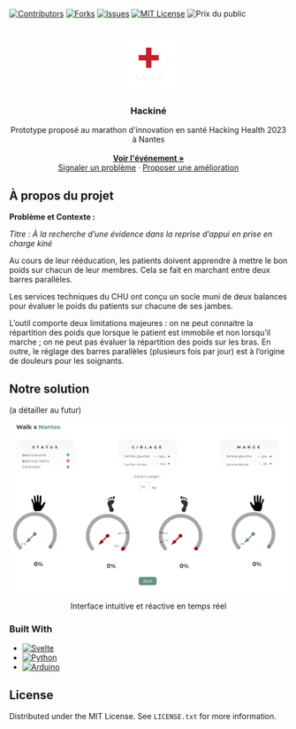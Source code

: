 [![Contributors][contributors-shield]][contributors-url]
[![Forks][forks-shield]][forks-url]
[![Issues][issues-shield]][issues-url]
[![MIT License][license-shield]][license-url]
![Prix du public][basic-shield]



<!-- PROJECT LOGO -->
<br />
<div align="center">
  <a href="https://hacking-health.org/nantes/">
    <img src="images/logo-hacking-health.png" alt="Logo" width="100" height="100">
  </a>

  <h3 align="center"><strong>Hackiné</strong></h3>

  <p align="center">
    Prototype proposé au marathon d'innovation en santé Hacking Health 2023 à Nantes
    <br />
    <br />
    <a href="https://hacking-health.org/nantes/"><strong>Voir l'événement »</strong></a>
    <br />
    <a href="https://github.com/mgloc/hackine/issues">Signaler un problème</a>
    ·
    <a href="https://github.com/mgloc/hackine/issues">Proposer une amélioration</a>
  </p>
</div>

<!-- ABOUT THE PROJECT -->
## À propos du projet

**Problème et Contexte :**

*Titre : À la recherche d’une évidence dans la reprise d’appui en prise en charge kiné*

Au cours de leur rééducation, les patients doivent apprendre à mettre le bon poids sur chacun de leur membres. Cela se fait en marchant entre deux barres parallèles.

Les services techniques du CHU ont conçu un socle muni de deux balances pour évaluer le poids du patients sur chacune de ses jambes. 

L’outil comporte deux limitations majeures : on ne peut connaitre la répartition des poids que lorsque le patient est immobile et non lorsqu’il marche ; on ne peut pas évaluer la répartition des poids sur les bras. En outre, le réglage des barres parallèles (plusieurs fois par jour) est à l’origine de douleurs pour les soignants.

## Notre solution

(a détailler au futur)

<div align="center">
<img src="images/interface.png" alt="Logo">
<p>Interface intuitive et réactive en temps réel</p>
</div>


### Built With

* [![Svelte][Svelte.dev]][Svelte-url]
* [![Python][Python.dev]][Python-url]
* [![Arduino][Arduino.dev]][Arduino-url]



<!-- LICENSE -->
## License

Distributed under the MIT License. See `LICENSE.txt` for more information.



<!-- MARKDOWN LINKS & IMAGES -->
<!-- https://www.markdownguide.org/basic-syntax/#reference-style-links -->
[contributors-shield]: https://img.shields.io/github/contributors/mgloc/hackine.svg?style=for-the-badge
[contributors-url]: https://github.com/mgloc/hackine/graphs/contributors
[forks-shield]: https://img.shields.io/github/forks/mgloc/hackine.svg?style=for-the-badge
[forks-url]: https://github.com/mgloc/hackine/network/members

[issues-shield]: https://img.shields.io/github/issues/mgloc/hackine.svg?style=for-the-badge
[issues-url]: https://github.com/mgloc/hackine/issues
[license-shield]: https://img.shields.io/github/license/mgloc/hackine.svg?style=for-the-badge
[license-url]: https://github.com/mgloc/hackine/blob/master/LICENSE.txt

[basic-shield]: https://img.shields.io/badge/Prix%20du%20public-555555?style=for-the-badge


[Svelte.dev]: https://img.shields.io/badge/Svelte-4A4A55?style=for-the-badge&logo=svelte&logoColor=FF3E00
[Svelte-url]: https://svelte.dev/
[Python.dev]: https://img.shields.io/badge/Python-4A4A55?style=for-the-badge&logo=python
[Python-url]: https://www.python.org/
[Arduino.dev]: https://img.shields.io/badge/Arduino-4A4A55?style=for-the-badge&logo=arduino
[Arduino-url]:https://www.arduino.cc/